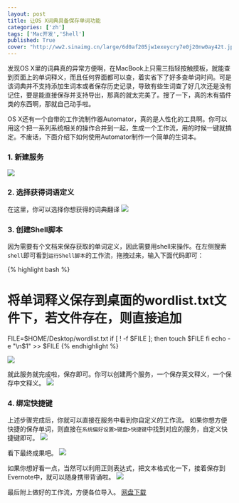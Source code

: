 ```yaml
---
layout: post
title: 让OS X词典具备保存单词功能
categories: ['zh']
tags: ['Mac开发','Shell']
published: True
cover: "http://ww2.sinaimg.cn/large/6d0af205jw1exeycry7e0j20nw0ay42t.jpg"
---
```

发现OS X里的词典真的异常方便啊，在MacBook上只需三指轻按触摸板，就能查到页面上的单词释义，而且任何界面都可以查，着实省下了好多查单词时间。可是该词典并不支持添加生词本或者保存历史记录，导致有些生词查了好几次还是没有记住，要是能直接保存并支持导出，那真的就太完美了。搜了一下，真的木有插件类的东西啊，那就自己动手啦。

OS X还有一个自带的工作流制作器Automator，真的是人性化的工具啊。你可以用这个把一系列系统相关的操作合并到一起，生成一个工作流，用的时候一键就搞定。不废话，下面介绍下如何使用Automator制作一个简单的生词本。

### 1. 新建服务
![](http://ww1.sinaimg.cn/large/6d0af205jw1exey4g3zp0j20fo0evdi7.jpg)

### 2. 选择获得词语定义
在这里，你可以选择你想获得的词典翻译
![](http://ww2.sinaimg.cn/large/6d0af205jw1exey4z2zruj20r907a40p.jpg)

### 3. 创建Shell脚本
因为需要有个文档来保存获取的单词定义，因此需要用shell来操作。在左侧搜索`shell`即可看到`运行Shell脚本`的工作流，拖拽过来，输入下面代码即可：

{% highlight bash %}
  # 将单词释义保存到桌面的wordlist.txt文件下，若文件存在，则直接追加
  FILE=$HOME/Desktop/wordlist.txt
  if [ ! -f $FILE ]; then
  touch $FILE
  fi
  echo -e "\n$1" >> $FILE
{% endhighlight %}

![](http://ww4.sinaimg.cn/large/6d0af205jw1exey5a1o61j20h80as407.jpg)

就此服务就完成啦，保存即可。你可以创建两个服务，一个保存英文释义，一个保存中文释义。
![](http://ww3.sinaimg.cn/large/6d0af205jw1exey6xcyggj209608qmxy.jpg)


### 4. 绑定快捷键
上述步骤完成后，你就可以直接在服务中看到你自定义的工作流。
如果你想方便快捷的保存单词，则直接在`系统偏好设置>键盘>快捷键`中找到对应的服务，自定义快捷键即可。
![](http://ww4.sinaimg.cn/large/6d0af205jw1exey5r4phzj20hs0afq5d.jpg)

看下最终成果吧。
![](http://ww2.sinaimg.cn/large/6d0af205jw1exey7a3f5bj20h50a3q8o.jpg)

如果你想好看一点，当然可以利用正则表达式，把文本格式化一下，接着保存到Evernote中，就可以随身携带背诵啦。
![](http://ww2.sinaimg.cn/large/6d0af205jw1exey7qp096j20io0j1dm8.jpg)

最后附上做好的工作流，方便各位导入。
[网盘下载](http://pan.baidu.com/s/1bn7a8n9) 